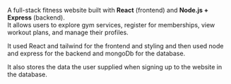 A full-stack fitness website built with **React** (frontend) and **Node.js + Express** (backend).  
It allows users to explore gym services, register for memberships, view workout plans, and manage their profiles.

It used React and tailwind for the frontend and styling and then used node and express for the backend and mongoDb
for the database.

It also stores the data the user supplied when signing up to the website in the database.

